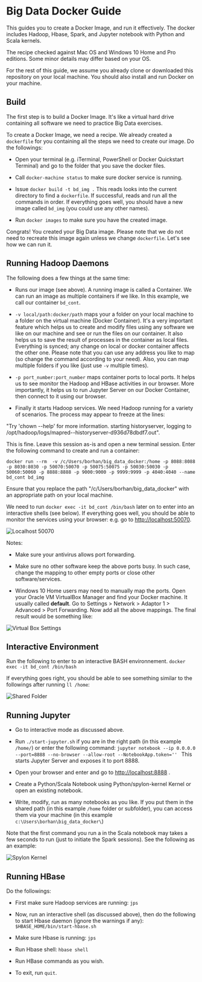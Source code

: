 # Big Data Docker Guide
This guides you to create a Docker Image, and run it effectively. The docker includes Hadoop, Hbase, Spark, and Jupyter notebook with Python and Scala kernels.

The recipe checked against Mac OS and Windows 10 Home and Pro editions. Some minor details may differ based on your OS. 

For the rest of this guide, we assume you already clone or downloaded this repository on your local machine. You should also install and run Docker on your machine.

## Build

The first step is to build a Docker Image. It's like a virtual hard drive containing all software we need to practice Big Data exercises.

To create a Docker Image, we need a recipe. We already created a `dockerfile` for you containing all the steps we need to create our image. Do the followings:

* Open your terminal (e.g. iTerminal, PowerShell or Docker Quickstart Terminal) and go to the folder that you save the docker files. 

* Call `docker-machine status` to make sure docker service is running.

* Issue `docker build -t bd_img .` This reads looks into the current directory to find a `dockerfile`. If successful, reads and run all the commands in order. If everything goes well, you should have a new image called `bd_img` (you could use any other names).

* Run `docker images` to make sure you have the created image.

Congrats! You created your Big Data image. Please note that we do not need to recreate this image again unless we change `dockerfile`. Let's see how we can run it.

## Running Hadoop Daemons

The following does a few things at the same time:

* Runs our image (see above). A running image is called a Container. We can run an image as multiple containers if we like. In this example, we call our container `bd_cont`.

* `-v local/path:docker/path` maps your a folder on your local machine to a folder on the virtual machine (Docker Container). It's a very important feature which helps us to create and modify files using any software we like on our machine and see or run the files on our container. It also helps us to save the result of processes in the container as local files. Everything is synced; any change on local or docker container affects the other one. Please note that you can use any address you like to map (so change the command according to your need). Also, you can map multiple folders if you like (just use `-v` multiple times).

* `-p port_number:port_number` maps container ports to local ports. It helps us to see monitor the Hadoop and HBase activities in our browser. More importantly, it helps us to run Jupyter Server on our Docker Container, then connect to it using our browser.

* Finally it starts Hadoop services. We need Hadoop running for a variety of scenarios. The process may appear to freeze at the lines:

"Try 'chown --help' for more information. 
starting historyserver, logging to /opt/hadoop/logs/mapred--historyserver-d936d78dbdf7.out". 

This is fine. Leave this session as-is and open a new terminal session. Enter the following command to create and run a container:

```
docker run --rm  -v /c/Users/borhan/big_data_docker:/home -p 8088:8088 -p 8030:8030 -p 50070:50070 -p 50075:50075 -p 50030:50030 -p 50060:50060 -p 8888:8888 -p 9000:9000 -p 9999:9999 -p 4040:4040 --name bd_cont bd_img 
```

Ensure that you replace the path "/c/Users/borhan/big_data_docker" with an appropriate path on your local machine.

We need to run `docker exec -it bd_cont /bin/bash` later on to enter into an interactive shells (see below).
If everything goes well, you should be able to monitor the services using your browser: e.g. go to [http://localhost:50070](http://localhost:50070).

![Localhost 50070](./tutorials/000_docker/localhost_50070.png) 


Notes: 

* Make sure your antivirus allows port forwarding. 

* Make sure no other software keep the above ports busy. In such case, change the mapping to other empty ports or close other software/services.

* Windows 10 Home users may need to manually map the ports. Open your Oracle VM VirtualBox Manager and find your Docker machine. It usually called **default**. Go to Settings >  Network > Adaptor 1 > Advanced > Port Forwarding. Now add all the above mappings. The final result would be something like:

![Virtual Box Settings](./tutorials/000_docker/VirtualBox_Settings.png) 

## Interactive Environment

Run the following to enter to an interactive BASH environnement.
`docker exec -it bd_cont /bin/bash`

If everything goes right, you should be able to see something similar to the followings after running `ll /home`:

![Shared Folder](./tutorials/000_docker/shared_folder.png) 


## Running Jupyter

* Go to interactive mode as discussed above.

* Run `./start-jupyter.sh` if you are in the right path (in this example `/home/`) or enter the following command:
`jupyter notebook --ip 0.0.0.0 --port=8888 --no-browser --allow-root --NotebookApp.token='' `
 This starts Jupyter Server and exposes it to port 8888.

* Open your browser and enter and go to
[http://localhost:8888](http://localhost:8888) .

* Create a Python/Scala Notebook using Python/spylon-kernel Kernel or open an existing notebook.

* Write, modify, run as many notebooks as you like. If you put them in the shared path (in this example `/home` folder or subfolder), you can access them via your machine (in this example `c:\Users\borhan\big_data_docker\`)

Note that the first command you run a in the Scala notebook may takes a few seconds to run (just to initiate the Spark sessions). See the following as an example:

![Spylon Kernel](./tutorials/000_docker/spylon_kernel.png) 

## Running HBase

Do the followings:

* First make sure Hadoop services are running: `jps`

* Now, run an interactive shell (as discussed above), then do the following to start Hbase daemon (ignore the warnings if any):
`$HBASE_HOME/bin/start-hbase.sh`

* Make sure Hbase is running: `jps`

* Run Hbase shell: `hbase shell`

* Run HBase commands as you wish.

* To exit, run `quit`.

